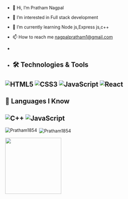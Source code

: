 - 👋 Hi, I’m Pratham Nagpal
- 👀 I’m interested in Full stack development
- 🌱 I’m currently learning Node js,Express js,c++

- 📫 How to reach me nagpalpratham1@gmail.com
-

- ## 🛠 Technologies & Tools
![HTML5](https://img.shields.io/badge/HTML5-E34F26?logo=html5&logoColor=white)
![CSS3](https://img.shields.io/badge/CSS3-1572B6?logo=css3&logoColor=white)
![JavaScript](https://img.shields.io/badge/JavaScript-F7DF1E?logo=javascript&logoColor=black)
![React](https://img.shields.io/badge/React-20232A?logo=react&logoColor=61DAFB)
---
## 🧠 Languages I Know
![C++](https://img.shields.io/badge/C++-00599C?logo=c%2B%2B&logoColor=white)
![JavaScript](https://img.shields.io/badge/JavaScript-F7DF1E?logo=javascript&logoColor=black)
---
<p><img align="left" src="https://github-readme-stats.vercel.app/api/top-langs?username=Pratham1854&show_icons=true&locale=en&layout=compact" alt="Pratham1854" /></p>

<p>&nbsp;<img align="center" src="https://github-readme-stats.vercel.app/api?username=Pratham1854&show_icons=true&locale=en" alt="Pratham1854" /></p>

 <img src="https://nirzak-streak-stats.vercel.app/?user=Pratham1854&theme=dark&hide_border=false" height="180px">&nbsp; &nbsp;
<!---
Pratham1854/Pratham1854 is a ✨ special ✨ repository because its `README.md` (this file) appears on your GitHub profile.
You can click the Preview link to take a look at your changes.
--->
